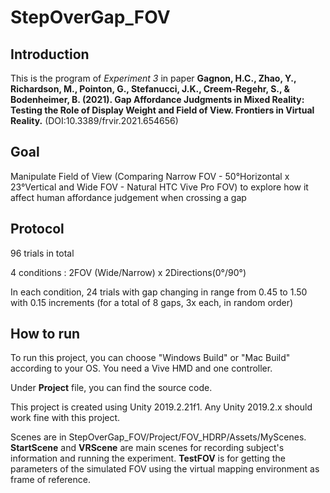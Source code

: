 # StepOverGap_FOV
 ## Introduction
 This is the program of *Experiment 3* in paper **Gagnon, H.C., Zhao, Y., Richardson, M., Pointon, G., Stefanucci, J.K., Creem-Regehr, S., & Bodenheimer, B. (2021). Gap Affordance Judgments in Mixed Reality: Testing the Role of Display Weight and Field of View. Frontiers in Virtual Reality.** (DOI:10.3389/frvir.2021.654656)
 
 ## Goal
 Manipulate Field of View (Comparing Narrow FOV - 50°Horizontal x 23°Vertical and Wide FOV - Natural HTC Vive Pro FOV) to explore how it affect human affordance judgement when crossing a gap
 
 ## Protocol
 96 trials in total
 
 4 conditions : 2FOV (Wide/Narrow) x 2Directions(0°/90°)
 
 In each condition, 24 trials with gap changing in range from 0.45 to 1.50 with 0.15 increments (for a total of 8 gaps, 3x each, in random order)
 
 ## How to run
To run this project, you can choose "Windows Build" or "Mac Build" according to your OS. You need a Vive HMD and one controller.

Under **Project** file, you can find the source code. 

This project is created using Unity 2019.2.21f1. Any Unity 2019.2.x should work fine with this project. 

Scenes are in StepOverGap_FOV/Project/FOV_HDRP/Assets/MyScenes. 
**StartScene** and **VRScene** are main scenes for recording subject's information and running the experiment. 
**TestFOV** is for getting the parameters of the simulated FOV using the virtual mapping environment as frame of reference. 



